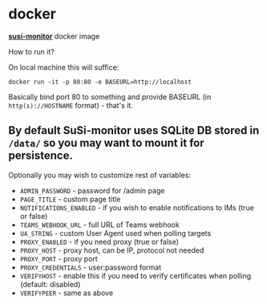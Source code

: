 # docker

[**susi-monitor**](https://susi-monitor.github.io/) docker image

How to run it?

On local machine this will suffice:

`docker run -it -p 80:80 -e BASEURL=http://localhost`

Basically bind port 80 to something and provide BASEURL (in `http(s)://HOSTNAME` format) - that's it.

By default SuSi-monitor uses SQLite DB stored in `/data/` so you may want to mount
it for persistence.
---
Optionally you may wish to customize rest of variables:
- `ADMIN_PASSWORD` - password for /admin page
- `PAGE_TITLE` - custom page title
- `NOTIFICATIONS_ENABLED` - if you wish to enable notifications to IMs (true or false)
- `TEAMS_WEBHOOK_URL` - full URL of Teams webhook
- `UA_STRING` - custom User Agent used when polling targets
- `PROXY_ENABLED` - if you need proxy (true or false)
- `PROXY_HOST` - proxy host, can be IP, protocol not needed
- `PROXY_PORT` - proxy port
- `PROXY_CREDENTIALS` - user:password format
- `VERIFYHOST` - enable this if you need to verify certificates when polling (default: disabled)
- `VERIFYPEER` - same as above
